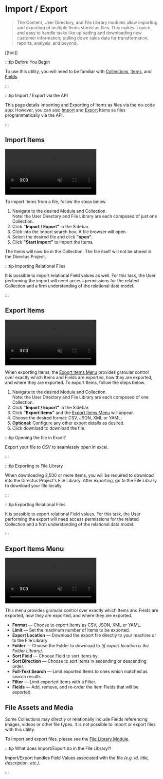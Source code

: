 # Import / Export

> The Content, User Directory, and File Library modules allow importing and exporting of multiple Items stored as files.
> This makes it quick and easy to handle tasks like uploading and downloading new customer information; pulling down
> sales data for transformation, reports, analysis, and beyond.

[[toc]]

:::tip Before You Begin

To use this utility, you will need to be familiar with [Collections](/getting-started/glossary/#collections),
[Items](/getting-started/glossary/#items), and [Fields](/getting-started/glossary/#fields).

<!--
@TODO Getting Started > Introduction
Link when ready
-->

:::

:::tip Import / Export via the API

This page details Importing and Exporting of Items as files via the no-code app. However, you can also
[Import](/reference/system/utilities/#import-data-from-file) and
[Export](/reference/system/utilities/#export-data-to-a-file) Items as files programmatically via the API.

:::

## Import Items

<video autoplay muted loop controls title="Import Data From a File">
	<source src="https://cdn.directus.io/docs/v9/app-guide/imports-exports/imports-exports-20220415A/import-items-20220416A.mp4" type="video/mp4" />
</video>

To import Items from a file, follow the steps below.

1. Navigate to the desired Module and Collection.\
   Note: the User Directory and File Library are each composed of just one Collection.
2. Click **"Import / Export"** in the Sidebar.
3. Click into the import search box. A file browser will open.
4. Select the desired file and click **"open"**.
5. Click **"Start Import"** to import the Items.

The Items will now be in the Collection. The file itself will not be stored in the Directus Project.

:::tip Importing Relational Files

It is possible to import relational Field values as well. For this task, the User performing the import will need access
permissions for the related Collection and a firm understanding of the relational data model.

<!--
@TODO config > import / export
Add link
-->

:::

## Export Items

<video autoplay muted loop controls title="Export Data to a File">
	<source src="https://cdn.directus.io/docs/v9/app-guide/imports-exports/imports-exports-20220415A/export-items-20220416A.mp4
" type="video/mp4" />
</video>

When exporting Items, the [Export Items Menu](#export-items-menu) provides granular control over exactly which Items and
Fields are exported, how they are exported, and where they are exported. To export Items, follow the steps below.

1. Navigate to the desired Module and Collection.\
   Note: the User Directory and File Library are each composed of one Collection.
2. Click **"Import / Export"** in the Sidebar.
3. Click **"Export Items"** and the [Export Items Menu](#export-items-menu) will appear.
4. Choose the desired format: CSV, JSON, XML or YAML.
5. **Optional:** Configure any other export details as desired.
6. Click <span mi btn>download</span> to download the file.

:::tip Opening the file in Excel?

Export your file to CSV to seamlessly open in excel.

:::

:::tip Exporting to File Library

When downloading 2,500 or more Items, you will be required to download into the Directus Project's File Library. After
exporting, go to the File Library to download your file locally.

:::

:::tip Exporting Relational Files

It is possible to export relational Field values. For this task, the User performing the export will need access
permissions for the related Collection and a firm understanding of the relational data model.

<!--@TODO link to config access permissions when ready-->

:::

## Export Items Menu

<video autoplay muted loop controls title="Export Data to a File">
	<source src="https://cdn.directus.io/docs/v9/app-guide/imports-exports/imports-exports-20220415A/export-items-menu-20220416A.mp4" type="video/mp4" />
</video>

This menu provides granular control over exactly which Items and Fields are exported, how they are exported, and where
they are exported.

- **Format** — Choose to export Items as CSV, JSON, XML or YAML.
- **Limit** — Set the maximum number of Items to be exported.
- **Export Location** — Download the export file directly to your machine or to the File Library.
- **Folder** — Choose the Folder to download to _(if export location is the Folder Library)_.
- **Sort Field** — Choose Field to sort Items by.
- **Sort Direction** — Choose to sort Items in ascending or descending order.
- **Full-Text Search** — Limit exported Items to ones which matched as search results.
- **Filter** — Limit exported Items with a Filter.
- **Fields** — Add, remove, and re-order the Item Fields that will be exported.

## File Assets and Media

Some Collections may directly or relationally include Fields referencing images, videos or other file types. It is not
possible to import or export files with this utility.

To import and export files, please see the [File Library Module](/app/file-library/).

:::tip What does Import/Export do in the File Library?!

Import/Export handles Field Values associated with the file _(e.g. id, title, description, etc.)_.

:::
